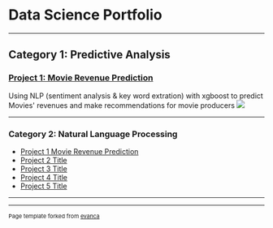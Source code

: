 # Data Science Portfolio

---

## Category 1: Predictive Analysis

### [Project 1: Movie Revenue Prediction](/MovieProject)
Using NLP (sentiment analysis & key word extration) with xgboost to predict Movies' revenues and make recommendations for movie producers
<img src="images/dummy_thumbnail.jpg?raw=true"/>

---

### Category 2: Natural Language Processing

- [Project 1 Movie Revenue Prediction](http://baidu.com/)
- [Project 2 Title](http://example.com/)
- [Project 3 Title](http://example.com/)
- [Project 4 Title](http://example.com/)
- [Project 5 Title](http://example.com/)

---




---
<p style="font-size:11px">Page template forked from <a href="https://github.com/evanca/quick-portfolio">evanca</a></p>
<!-- Remove above link if you don't want to attibute -->
